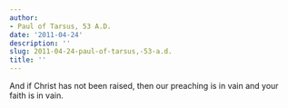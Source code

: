 ```yaml
---
author:
- Paul of Tarsus, 53 A.D.
date: '2011-04-24'
description: ''
slug: 2011-04-24-paul-of-tarsus,-53-a.d.
title: ''
---
```

And if Christ has not been raised, then our preaching is in vain and your faith is in vain.



